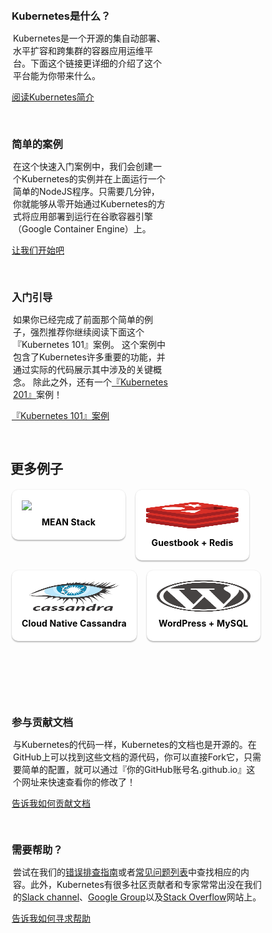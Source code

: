 ---
---
<style>
h2, h3, h4 {
  border-bottom: 0px !important;
}
.colContainer {
  padding-top:2px;
  padding-left: 2px;
  overflow: auto;
}
#samples a {
  color: #000;
}
.col3rd {
  display: block;
  width: 250px;
  float: left;
  margin-right: 30px;
  margin-bottom: 30px;
  overflow: hidden;
}
.col3rd h3, .col2nd h3 {
  margin-bottom: 0px !important;
}
.col3rd .button, .col2nd .button {
  margin-top: 20px;
  border-radius: 2px;
}
.col3rd p, .col2nd p {
  margin-left: 2px;
}
.col2nd {
  display: block;
  width: 400px;
  float: left;
  margin-right: 30px;
  margin-bottom: 30px;
  overflow: hidden;
}
.shadowbox {
  display: inline;
  float: left;
  text-transform: none;
  font-weight: bold;
  text-align: center;
  text-overflow: ellipsis;
  white-space: nowrap;
  overflow: hidden;
  line-height: 24px;
  position: relative;
  display: block;
  cursor: pointer;
  box-shadow: 0 2px 2px rgba(0,0,0,.24),0 0 2px rgba(0,0,0,.12);
  border-radius: 10px;
  background: #fff;
  transition: all .3s;
  padding: 16px;
  margin: 0 16px 16px 0;
  text-decoration: none;
  letter-spacing: .01em;
}
.shadowbox img {
    min-width: 150px;
    max-width: 150px;
    max-height: 50px;
}
</style>
<div class="colContainer">
  <div class="col3rd">
    <h3>Kubernetes是什么？</h3>
    <p>Kubernetes是一个开源的集自动部署、水平扩容和跨集群的容器应用运维平台。下面这个链接更详细的介绍了这个平台能为你带来什么。</p>
    <a href="/docs/whatisk8s/" class="button">阅读Kubernetes简介</a>
  </div>
  <div class="col3rd">
    <h3>简单的案例</h3>
    <p>在这个快速入门案例中，我们会创建一个Kubernetes的实例并在上面运行一个简单的NodeJS程序。只需要几分钟，你就能够从零开始通过Kubernetes的方式将应用部署到运行在谷歌容器引擎（Google Container Engine）上。</p>
    <a href="/docs/hellonode/" class="button">让我们开始吧</a>
  </div>
  <div class="col3rd">
    <h3>入门引导</h3>
    <p>如果你已经完成了前面那个简单的例子，强烈推荐你继续阅读下面这个『Kubernetes 101』案例。 这个案例中包含了Kubernetes许多重要的功能，并通过实际的代码展示其中涉及的关键概念。 除此之外，还有一个<a href="/docs/user-guide/walkthrough/k8s201">『Kubernetes 201』</a>案例！</p>
    <a href="/docs/user-guide/walkthrough/" class="button">『Kubernetes 101』案例</a>
  </div>
</div>

## 更多例子

<div id="samples" class="colContainer">
<a href="/docs/getting-started-guides/meanstack/" class="shadowbox">
  <img src="/images/docs/meanstack/image_0.png"><br/>MEAN Stack
</a>
<a href="https://github.com/kubernetes/kubernetes/tree/{{page.githubbranch}}/examples/guestbook" target="_blank" class="shadowbox">
  <img src="/images/docs/redis.svg"><br/>Guestbook + Redis
</a>
<a href="https://github.com/kubernetes/kubernetes/tree/{{page.githubbranch}}/examples/cassandra" target="_blank" class="shadowbox">
  <img src="/images/docs/cassandra.svg"><br/>Cloud Native Cassandra
</a>
<a href="https://github.com/kubernetes/kubernetes/tree/{{page.githubbranch}}/examples/mysql-wordpress-pd/" target="_blank" class="shadowbox">
  <img src="/images/docs/wordpress.svg"><br/>WordPress + MySQL
</a>
</div>

<p>&nbsp;</p>
<p>&nbsp;</p>

<div class="colContainer">
  <div class="col2nd">
  <h3>参与贡献文档</h3>
  <p>与Kubernetes的代码一样，Kubernetes的文档也是开源的。在GitHub上可以找到这些文档的源代码，你可以直接Fork它，只需要简单的配置，就可以通过『你的GitHub账号名.github.io』这个网址来快速查看你的修改了！</p>
  <a href="/editdocs/" class="button">告诉我如何贡献文档</a>
  </div>
  <div class="col2nd">
  <h3>需要帮助？</h3>
  <p>尝试在我们的<a href="/docs/troubleshooting/">错误排查指南</a>或者<a href="https://github.com/kubernetes/kubernetes/wiki/User-FAQ">常见问题列表</a>中查找相应的内容。此外，Kubernetes有很多社区贡献者和专家常常出没在我们的<a href="http://slack.kubernetes.io/">Slack channel</a>、<a href="https://groups.google.com/forum/#!forum/google-containers">Google Group</a>以及<a href="http://stackoverflow.com/questions/tagged/kubernetes">Stack Overflow</a>网站上。</p>
  <a href="/docs/troubleshooting/" class="button">告诉我如何寻求帮助</a>
  </div>
</div>

